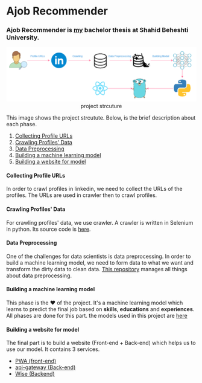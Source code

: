 # Ajob Recommender

### Ajob Recommender is [my](https://github.com/amirhallaji) bachelor thesis at Shahid Beheshti University.

<p align="center">
      <img src=".img/../profile/.img/structure.png" />
      <caption>project strcuture</caption>
</p>

This image shows the project strcutute. 
Below, is the brief description about each phase.
  1. [Collecting Profile URLs](#collecting-profile-urls)
  2. [Crawling Profiles' Data](#crawling-profiles-data) 
  3. [Data Preprocessing](#data-preprocessing)
  4. [Building a machine learning model](#building-a-machine-learning-model)
  5. [Building a website for model](#building-a-website-for-model)


#### Collecting Profile URLs

In order to crawl profiles in linkedin, we need to collect the URLs of the profiles. The URLs are used in crawler then to crawl profiles.

#### Crawling Profiles' Data
For crawling profiles' data, we use crawler. A crawler is written in Selenium in python. Its source code is [here](https://github.com/AJob-Recommender/curly-linkedin).

#### Data Preprocessing
One of the challenges for data scientists is data preprocessing. In order to build a machine learning model, we need to form data to what we want and transform the dirty data to clean data. [This repository](https://github.com/AJob-Recommender/vacuum-cleaner) manages all things about data preprocessing.

#### Building a machine learning model
This phase is the ❤ of the project. It's a machine learning model which learns to predict the final job based on **skills**, **educations** and **experiences**. All phases are done for this part. the models used in this project are [here](https://github.com/AJob-Recommender/model)

#### Building a website for model
The final part is to build a website (Front-end + Back-end) which helps us to use our model. It contains 3 services.
- [PWA (front-end)](https://github.com/AJob-Recommender/pwa)
- [api-gateway (Back-end)](https://github.com/AJob-Recommender/api-gateway)
- [Wise (Backend)](https://github.com/AJob-Recommender/wise)

